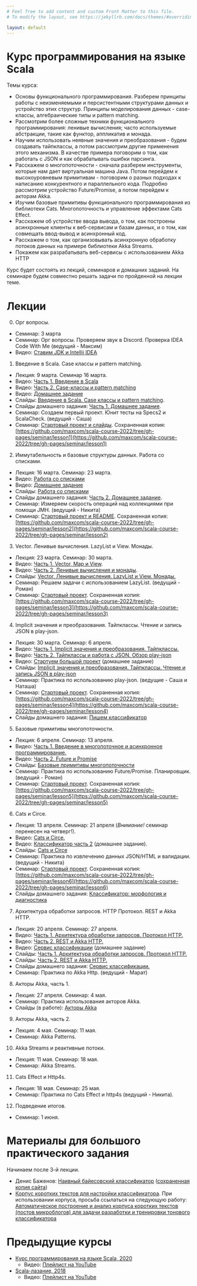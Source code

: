 ```yaml
---
# Feel free to add content and custom Front Matter to this file.
# To modify the layout, see https://jekyllrb.com/docs/themes/#overriding-theme-defaults

layout: default
---
```


# Курс программирования на языке Scala

Темы курса:

* Основы функционального программирования. Разберем принципы работы с неизменяемыми и персистентными структурами данных и устройство этих структур. Принципы моделирования данных - case-классы, алгебраические типы и pattern matching.
* Рассмотрим более сложные техники функционального программирования: ленивые вычисления; часто используемые абстракции, такие как функтор, аппликатив и монада.
* Научим использовать неявные значения и преобразования - будем создавать тайпклассы, а потом рассмотрим другие применения этого механизма. В качестве примера поговорим о том, как работать с JSON и как обрабатывать ошибки парсинга.
* Расскажем о многопоточности - сначала разберем инструменты, которые нам дает виртуальная машина Java. Потом перейдем к высокоуровневым примитивам - поговорим о разных подходах к написанию конкурентного и параллельного кода. Подробно рассмотрим устройство Future/Promise, а потом перейдем к акторам Akka.
* Изучим базовые примитивы функционального программирования из библиотеки Cats. Многопоточность и управление эффектами Cats Effect.
* Расскажем об устройстве ввода вывода, о том, как построены асинхронные клиенты к веб-сервисам и базам данных, и о том, как совмещать ввод-вывод и асинхронный код.
* Расскажем о том, как организовывать асинхронную обработку потоков данных на примере библиотеки Akka Streams.
* Покажем как разрабатывать веб-сервисы с использованием Akka HTTP 

Курс будет состоять из лекций, семинаров и домашних заданий. На семинаре будем совместно решать задачи по пройденной на лекции теме.

# Лекции

0. Орг вопросы. 
  * Семинар: 3 марта
  * Семинар: Орг вопросы. Проверяем звук в Discord. Проверка IDEA Code With Me (ведущий - Максим)
  * Видео: [Ставим JDK и Intellij IDEA](https://www.youtube.com/watch?v=Z6Dgqc3EdXc)
1. Введение в Scala. Case классы и pattern matching. 
  * Лекция: 9 марта. Семинар 16 марта.
  * Видео: [Часть 1. Введение в Scala](https://www.youtube.com/watch?v=HBvd9PjYBcs)
  * Видео: [Часть 2. Case-классы и pattern matching](https://www.youtube.com/watch?v=qF_ARyjz1oU)
  * Видео: [Домашнее задание](https://youtu.be/6h3c6FY6Q9w)
  * Слайды: [Введение в Scala. Case классы и pattern matching](slides/day1.html).
  * Слайды домашнего задания: [Часть 1. Домашнее задание](slides/day1-task.html).
  * Семинар: Создаем первый проект. Юнит тесты на Specs2 и ScalaCheck. (ведущий - Саша)
  * Семинар: [Стартовый проект и слайды](https://gitlab.com/djattah/lesson1). Сохраненная копия: [https://github.com/maxcom/scala-course-2022/tree/gh-pages/seminar/lesson1](https://github.com/maxcom/scala-course-2022/tree/gh-pages/seminar/lesson1)
2. Иммутабельность и базовые структуры данных. Работа со списками. 
  * Лекция: 16 марта. Семинар: 23 марта.
  * Видео: [Работа со списками](https://www.youtube.com/watch?v=zxYTkN55bUk)
  * Видео: [Домашнее задание](https://www.youtube.com/watch?v=OOVnWazLM9c)
  * Слайды: [Работа со списками](slides/day2.html)
  * Слайды домашнего задания: [Часть 2. Домашнее задание](slides/day2-task.html).
  * Семинар: Измеряем скорость операций над коллекциями при помощи JMH. (ведущий - Никита)
  * Семинар: [Стартовый проект и README](https://gitlab.com/StyopinN/scala-course-2022-lesson2). Сохраненная копия: [https://github.com/maxcom/scala-course-2022/tree/gh-pages/seminar/lesson2](https://github.com/maxcom/scala-course-2022/tree/gh-pages/seminar/lesson2)
3. Vector. Ленивые вычисления. LazyList и View. Монады. 
  * Лекция: 23 марта. Семинар: 30 марта.
  * Видео: [Часть 1. Vector, Map и View](https://www.youtube.com/watch?v=e-2Td91B7gw).
  * Видео: [Часть 2. Ленивые вычисления и монады](https://youtu.be/PYvtV4AapgM).
  * Слайды: [Vector. Ленивые вычисления. LazyList и View. Монады.](slides/day3.html)
  * Семинар: Решаем задачи с использованием LazyList. (ведущий - Роман)
  * Семинар: [Стартовый проект](https://gitlab.com/llgruff/solar-seminar-lazylist). Сохраненная копия: [https://github.com/maxcom/scala-course-2022/tree/gh-pages/seminar/lesson3](https://github.com/maxcom/scala-course-2022/tree/gh-pages/seminar/lesson3)
4. Implicit значения и преобразования. Тайпклассы. Чтение и запись JSON в play-json. 
  * Лекция: 30 марта. Семинар: 6 апреля.
  * Видео: [Часть 1. Implicit значения и преобразования. Тайпклассы.](https://www.youtube.com/watch?v=pagteHi4pp8)
  * Видео: [Часть 2. Тайпклассы и работа с JSON. Обзор play-json](https://www.youtube.com/watch?v=_IBWPKVZ6ug)
  * Видео: [Стартуем большой проект](https://youtu.be/IWcX4ke4G4w) (домашнее задание)
  * Слайды: [Implicit значения и преобразования. Тайпклассы. Чтение и запись JSON в play-json](slides/day4.html)
  * Семинар: Практика по использованию play-json. (ведущие - Саша и Наташа)
  * Семинар: [Стартовый проект](https://gitlab.com/djattah/lessonjson). Сохраненная копия: [https://github.com/maxcom/scala-course-2022/tree/gh-pages/seminar/lesson4](https://github.com/maxcom/scala-course-2022/tree/gh-pages/seminar/lesson4)
  * Слайды домашнего задания: [Пишем классификатор](slides/classifier-1.html)
5. Базовые примитивы многопоточности. 
  * Лекция: 6 апреля. Семинар: 13 апреля.
  * Видео: [Часть 1. Введение в многопоточное и асинхронное программирование.](https://www.youtube.com/watch?v=BQ0KxwA1HFM)
  * Видео: [Часть 2. Future и Promise](https://youtu.be/OTq-S78RbTk)
  * Слайды: [Базовые примитивы многопоточности](slides/day5.html)
  * Семинар: Практика по использованию Future/Promise. Планировщик. (ведущий - Роман)
  * Семинар: [Стартовый проект](https://gitlab.com/llgruff/solar-seminar-future). Сохраненная копия: [https://github.com/maxcom/scala-course-2022/tree/gh-pages/seminar/lesson5](https://github.com/maxcom/scala-course-2022/tree/gh-pages/seminar/lesson5) 
6. Cats и Circe. 
  * Лекция: 13 апреля. Семинар: 21 апреля (*Внимание!* семинар перенесен на четверг!).
  * Видео: [Cats и Circe.](https://youtu.be/XxEwkF-RKcE)
  * Видео: [Классификатор часть 2](https://youtu.be/ChCGzx8Xxi8) (домашнее задание).
  * Слайды: [Cats и Circe](slides/day6.html)
  * Семинар: Практика по извлечению данных JSON/HTML и валидации. (ведущий - Никита)
  * Семинар: [Стартовый проект](https://gitlab.com/StyopinN/scala-course-2022-lesson6). Сохраненная копия: [https://github.com/maxcom/scala-course-2022/tree/gh-pages/seminar/lesson6](https://github.com/maxcom/scala-course-2022/tree/gh-pages/seminar/lesson6) 
  * Слайды домашнего задания: [Классификатор: морфология и диагностика](slides/classifier-2.html)
7. Архитектура обработки запросов. HTTP Протокол. REST и Akka HTTP.
  * Лекция: 20 апреля. Семинар: 27 апреля.
  * Видео: [Часть 1. Архитектура обработки запросов. Протокол HTTP.](https://youtu.be/QnqPX2cRdWA)
  * Видео: [Часть 2. REST и Akka HTTP.](https://youtu.be/G79mqYFIUnQ)
  * Видео: [Сервис классификации](https://youtu.be/QgKtdF3XtCY) (домашнее задание)
  * Слайды: [Часть 1. Архитектура обработки запросов. Протокол HTTP.](slides/day7-part1.html)
  * Слайды: [Часть 2. REST и Akka HTTP.](slides/day7-part2.html)
  * Слайды домашнего задания: [Сервис классификации.](slides/classifier-3.html)
  * Семинар: Практика по Akka Http. (ведущий - Марат)
8. Акторы Akka, часть 1.
  * Лекция: 27 апреля. Семинар: 4 мая.
  * Семинар: Практика использования акторов Akka.
  * Слайды (в работе): [Акторы Akka](slides/day8.html)
9. Акторы Akka, часть 2.
  * Лекция: 4 мая. Семинар: 11 мая.
  * Семинар: Akka Patterns.
10. Akka Streams и реактивные потоки.
  * Лекция: 11 мая. Семинар: 18 мая.
  * Семинар: Akka Streams.
11. Cats Effect и Http4s.
  * Лекция: 18 мая. Семинар: 25 мая.
  * Семинар: Практика по Cats Effect и http4s (ведущий - Никита).
12. Подведение итогов.
  * Семинар: 1 июня.

# Материалы для большого практического задания

Начинаем после 3-й лекции.

* Денис Баженов: [Наивный байесовский классификатор](http://bazhenov.me/blog/2012/06/11/naive-bayes.html) ([сохраненная копия сайта](https://github.com/maxcom/bazhenov.github.com))
* [Корпус коротких текстов для настройки классификатора](http://study.mokoron.com/). При использовании корпуса, просьба ссылаться на 
  следующую работу: [Автоматическое построение и анализ корпуса коротких текстов (постов микроблогов) для задачи разработки и тренировки тонового классификатора](https://elibrary.ru/item.asp?id=20399632)

# Предыдущие курсы

* [Курс программирования на языке Scala, 2020](https://maxcom.github.io/scala-course-2020/)
  * Видео: [Плейлист на YouTube](https://youtube.com/playlist?list=PLr3MOSSJVvAFDW8sY3qbowgMa-eFplLcG) 
* [Scala-лазание, 2018](https://maxcom.github.io/scala-course-2018/)
  * Видео: [Плейлист на YouTube](https://youtube.com/playlist?list=PLr3MOSSJVvAF55813OARE-338kx7w-Ebl)
